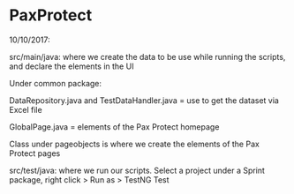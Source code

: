 # PaxProtect

10/10/2017:

src/main/java: where we create the data to be use while running the scripts, and declare the elements in the UI

Under common package:

DataRepository.java and TestDataHandler.java = use to get the dataset via Excel file

GlobalPage.java = elements of the Pax Protect homepage

Class under pageobjects is where we create the elements of the Pax Protect pages

src/test/java: where we run our scripts. Select a project under a Sprint package, right click > Run as > TestNG Test
